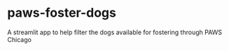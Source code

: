 # paws-foster-dogs
A streamlit app to help filter the dogs available for fostering through PAWS Chicago